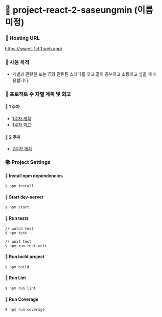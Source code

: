 # 🌈 project-react-2-saseungmin (이름 미정)

### 🚀 Hosting URL
https://sweet-1cfff.web.app/

### 🎈 사용 목적
- 개발과 관련한 또는 IT와 관련된 스터디를 찾고 같이 공부하고 소통하고 싶을 때 사용합니다.

### 🚀 프로젝트 주 차별 계획 및 회고
#### 🎯 1 주차
- [1주차 계획](https://github.com/CodeSoom/project-react-2-saseungmin/issues/1)
- [1주차 회고](https://github.com/saseungmin/codesoom_code_review_repository/tree/master/week_9)

#### 🎯 2 주차
- [2주차 계획](https://github.com/CodeSoom/project-react-2-saseungmin/issues/20)


### 📚 Project Settings

#### 📢 Install npm dependencies

```
$ npm install
```
#### 📢 Start dev-server

```
$ npm start
```

#### 📢 Run tests

```
// watch test
$ npm test

// unit test
$ npm run test:unit
```

#### 📢 Run build project

```
$ npm build
```

#### 📢 Run Lint

```
$ npm run lint
```

#### 📢 Run Coverage

```
$ npm run coverage
```